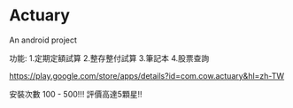 # Actuary
An android project

功能:
1.定期定額試算
2.整存整付試算
3.筆記本
4.股票查詢

https://play.google.com/store/apps/details?id=com.cow.actuary&hl=zh-TW

安裝次數
100 - 500!!!
評價高達5顆星!!
